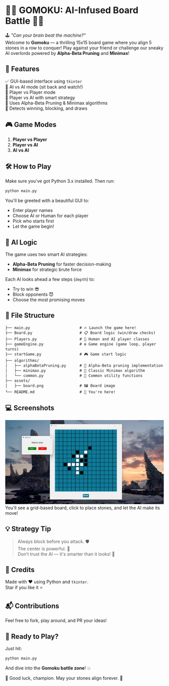 # 🧠🎯 GOMOKU: AI-Infused Board Battle 🎯🧠

🕹️ _"Can your brain beat the machine?"_ <br>
Welcome to **Gomoku** — a thrilling 15x15 board game where you align 5 stones in a row to conquer! Play against your friend or challenge our sneaky AI overlords powered by **Alpha-Beta Pruning** and **Minimax**!

## 🚀 Features

✅ GUI-based interface using `tkinter`  
🤖 AI vs AI mode (sit back and watch!)  
🧍 Player vs Player mode  
👤 Player vs AI with smart strategy  
🧠 Uses Alpha-Beta Pruning & Minimax algorithms  
🎯 Detects winning, blocking, and draws  

## 🎮 Game Modes

1. **Player vs Player**  
2. **Player vs AI**  
3. **AI vs AI**

## 🛠️ How to Play

Make sure you've got Python 3.x installed. Then run:

```bash
python main.py
```

You'll be greeted with a beautiful GUI to:

- Enter player names
- Choose AI or Human for each player
- Pick who starts first
- Let the game begin!

## 🧬 AI Logic

The game uses two smart AI strategies:

- **Alpha-Beta Pruning** for faster decision-making  
- **Minimax** for strategic brute force  

Each AI looks ahead a few steps (`depth`) to:

- Try to win 😎
- Block opponents 😈
- Choose the most promising moves


## 🧾 File Structure

```text
├── main.py                      # 🔥 Launch the game here!
├── Board.py                     # 📋 Board logic (win/draw checks)
├── Players.py                   # 🧍 Human and AI player classes
├── gameEngine.py                # ⚙️ Game engine (game loop, player turns)
├── startGame.py                 # 🎮 Game start logic
├── algorithms/
│   ├── alphaBetaPruning.py      # 🤖 Alpha-Beta pruning implementation
│   ├── minimax.py               # 🧠 Classic Minimax algorithm
│   └── common.py                # 🔗 Common utility functions
├── assets/
│   ├── board.png                # 🖼️ Board image
└── README.md                    # 📖 You're here!
```

## 💻 Screenshots

![Board Image](assets/board.png)
You’ll see a grid-based board, click to place stones, and let the AI make its move!


## 💡 Strategy Tip

> Always block before you attack. 🛡️  
> The center is powerful. 🌌  
> Don’t trust the AI — it's smarter than it looks! 🤖


## 🙌 Credits

Made with ❤️ using Python and `tkinter`.  
Star if you like it ⭐

## 📬 Contributions

Feel free to fork, play around, and PR your ideas!  

## 🏁 Ready to Play?

Just hit:

```bash
python main.py
```

And dive into the **Gomoku battle zone**! 💥

🖤 Good luck, champion. May your stones align forever. 🖤

